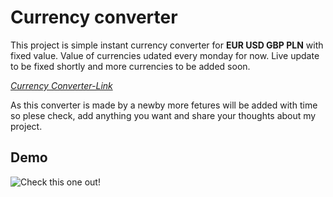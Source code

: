 # Currency converter

This project is simple instant currency converter for **EUR USD GBP PLN** with fixed value. 
Value of currencies udated every monday for now. 
Live update to be fixed shortly and more currencies to be added soon. 


[*Currency Converter-Link*](https://walmarek.github.io/currencyConverter)

As this converter is made by a newby more fetures will be added with time so plese check, add anything you want and share your thoughts about my project.  

## Demo

![Check this one out!](https://github.com/walmarek/currencyConverter/blob/main/gifs/converterSpeed.gif?raw=true)
